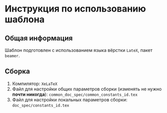 # Инструкция по использованию шаблона

## Общая информация

Шаблон подготовлен с использованием языка вёрстки `LateX`, пакет `beamer`.

## Cборка

1. Компилятор: `XeLaTeX`
2. Файл для настройки общих параметров сборки (изменять не нужно __почти никогда__): `common_doc_spec/common_constants_id.tex`
3. Файл для настройки локальных параметров сборки: `doc_spec/constants_id.tex`
